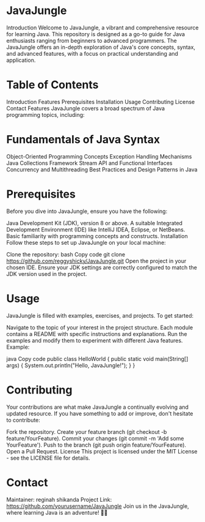 # JavaJungle
Introduction
Welcome to JavaJungle, a vibrant and comprehensive resource for learning Java. This repository is designed as a go-to guide for Java enthusiasts ranging from beginners to advanced programmers. The JavaJungle offers an in-depth exploration of Java's core concepts, syntax, and advanced features, with a focus on practical understanding and application.

# Table of Contents
Introduction
Features
Prerequisites
Installation
Usage
Contributing
License
Contact
Features
JavaJungle covers a broad spectrum of Java programming topics, including:

# Fundamentals of Java Syntax
Object-Oriented Programming Concepts
Exception Handling Mechanisms
Java Collections Framework
Stream API and Functional Interfaces
Concurrency and Multithreading
Best Practices and Design Patterns in Java
# Prerequisites
Before you dive into JavaJungle, ensure you have the following:

Java Development Kit (JDK), version 8 or above.
A suitable Integrated Development Environment (IDE) like IntelliJ IDEA, Eclipse, or NetBeans.
Basic familiarity with programming concepts and constructs.
Installation
Follow these steps to set up JavaJungle on your local machine:

Clone the repository:
bash
Copy code
git clone https://github.com/reggyshicky/JavaJungle.git
Open the project in your chosen IDE.
Ensure your JDK settings are correctly configured to match the JDK version used in the project.
# Usage
JavaJungle is filled with examples, exercises, and projects. To get started:

Navigate to the topic of your interest in the project structure.
Each module contains a README with specific instructions and explanations.
Run the examples and modify them to experiment with different Java features.
Example:

java
Copy code
public class HelloWorld {
    public static void main(String[] args) {
        System.out.println("Hello, JavaJungle!");
    }
}
# Contributing
Your contributions are what make JavaJungle a continually evolving and updated resource. If you have something to add or improve, don't hesitate to contribute:

Fork the repository.
Create your feature branch (git checkout -b feature/YourFeature).
Commit your changes (git commit -m 'Add some YourFeature').
Push to the branch (git push origin feature/YourFeature).
Open a Pull Request.
License
This project is licensed under the MIT License - see the LICENSE file for details.

# Contact
Maintainer: reginah shikanda
Project Link: https://github.com/yourusername/JavaJungle
Join us in the JavaJungle, where learning Java is an adventure! 🌿🌟
